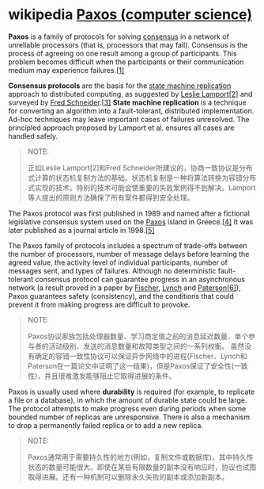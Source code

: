 # wikipedia [Paxos (computer science)](https://en.wikipedia.org/wiki/Paxos_(computer_science))

**Paxos** is a family of protocols for solving [consensus](https://en.wikipedia.org/wiki/Consensus_(computer_science)) in a network of unreliable processors (that is, processors that may fail). Consensus is the process of agreeing on one result among a group of participants. This problem becomes difficult when the participants or their communication medium may experience failures.[[1\]](https://en.wikipedia.org/wiki/Paxos_(computer_science)#cite_note-agree-1)

**Consensus protocols** are the basis for the [state machine replication](https://en.wikipedia.org/wiki/State_machine_replication) approach to distributed computing, as suggested by [Leslie Lamport](https://en.wikipedia.org/wiki/Leslie_Lamport)[[2\]](https://en.wikipedia.org/wiki/Paxos_(computer_science)#cite_note-clocks-2) and surveyed by [Fred Schneider](https://en.wikipedia.org/wiki/Fred_B._Schneider).[[3\]](https://en.wikipedia.org/wiki/Paxos_(computer_science)#cite_note-schneider-3) **State machine replication** is a technique for converting an algorithm into a fault-tolerant, distributed implementation. Ad-hoc techniques may leave important cases of failures unresolved. The principled approach proposed by Lamport et al. ensures all cases are handled safely.

> NOTE: 
>
> 正如Leslie Lamport[2]和Fred Schneider所建议的，协商一致协议是分布式计算的状态机复制方法的基础。状态机复制是一种将算法转换为容错分布式实现的技术。特别的技术可能会使重要的失败案例得不到解决。Lamport等人提出的原则方法确保了所有案件都得到安全处理。

The Paxos protocol was first published in 1989 and named after a fictional legislative consensus system used on the [Paxos](https://en.wikipedia.org/wiki/Paxi) island in Greece.[[4\]](https://en.wikipedia.org/wiki/Paxos_(computer_science)#cite_note-Lamport-4) It was later published as a journal article in 1998.[[5\]](https://en.wikipedia.org/wiki/Paxos_(computer_science)#cite_note-paxos-5)

The Paxos family of protocols includes a spectrum of trade-offs between the number of processors, number of message delays before learning the agreed value, the activity level of individual participants, number of messages sent, and types of failures. Although no deterministic fault-tolerant consensus protocol can guarantee progress in an asynchronous network (a result proved in a paper by [Fischer](https://en.wikipedia.org/wiki/Michael_J._Fischer), [Lynch](https://en.wikipedia.org/wiki/Nancy_Lynch) and [Paterson](https://en.wikipedia.org/wiki/Mike_Paterson)[[6\]](https://en.wikipedia.org/wiki/Paxos_(computer_science)#cite_note-flp-6)), Paxos guarantees safety (consistency), and the conditions that could prevent it from making progress are difficult to provoke.

> NOTE: 
>
> Paxos协议家族包括处理器数量、学习商定值之前的消息延迟数量、单个参与者的活动级别、发送的消息数量和故障类型之间的一系列权衡。
> 虽然没有确定的容错一致性协议可以保证异步网络中的进程(Fischer、Lynch和Paterson在一篇论文中证明了这一结果)，但是Paxos保证了安全性(一致性)，并且很难激发能够阻止它取得进展的条件。

Paxos is usually used where **durability** is required (for example, to replicate a file or a database), in which the amount of durable state could be large. The protocol attempts to make progress even during periods when some bounded number of replicas are unresponsive. There is also a mechanism to drop a permanently failed replica or to add a new replica.

> NOTE: 
>
> Paxos通常用于需要持久性的地方(例如，复制文件或数据库)，其中持久性状态的数量可能很大。即使在某些有限数量的副本没有响应时，协议也试图取得进展。还有一种机制可以删除永久失败的副本或添加新副本。